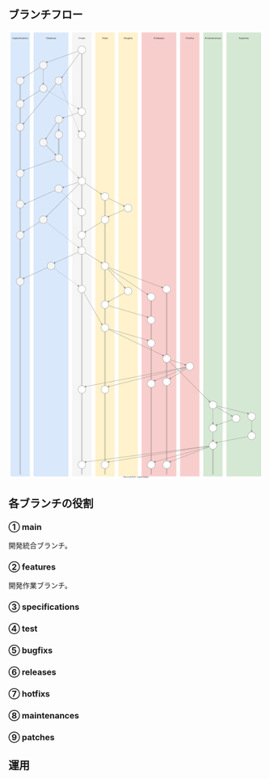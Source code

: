 # 

## ブランチフロー

![img](git-biz-flow.drawio.svg)

## 各ブランチの役割

### ① main

開発統合ブランチ。

### ② features

開発作業ブランチ。

### ③ specifications

### ④ test

### ⑤ bugfixs

### ⑥ releases

### ⑦ hotfixs

### ⑧ maintenances

### ⑨ patches

## 運用

